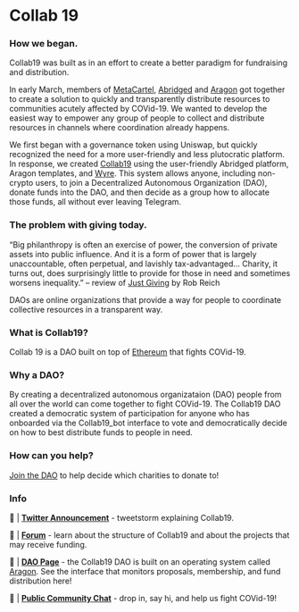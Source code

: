 # Collab 19

### How we began.

Collab19 was built as  in an effort to create a better paradigm for fundraising and distribution. 

In early March, members of [MetaCartel](https://www.metacartel.org/), [Abridged](https://www.abridged.io/) and [Aragon](https://aragon.org/) got together to create a solution to quickly and transparently distribute resources to communities acutely affected by COVid-19. We wanted to develop the easiest way to empower any group of people to collect and distribute resources in channels where coordination already happens. 

We first began with a governance token using Uniswap, but quickly recognized the need for a more user-friendly and less plutocratic platform. In response, we created [Collab19](https://t.me/collab19_bot) using the user-friendly Abridged platform, Aragon templates, and [Wyre](https://www.sendwyre.com/). This system allows anyone, including non-crypto users, to join a Decentralized Autonomous Organization (DAO), donate funds into the DAO, and then decide as a group how to allocate those funds, all without ever leaving Telegram. 

### The problem with giving today.

“Big philanthropy is often an exercise of power, the conversion of private assets into public influence. And it is a form of power that is largely unaccountable, often perpetual, and lavishly tax-advantaged… Charity, it turns out, does surprisingly little to provide for those in need and sometimes worsens inequality.” – review of [Just Giving](https://press.princeton.edu/books/hardcover/9780691183497/just-giving) by Rob Reich

DAOs are online organizations that provide a way for people to coordinate collective resources in a transparent way.

### What is Collab19?

Collab 19 is a DAO built on top of [Ethereum](https://ethereum.org/) that fights COVid-19.

### Why a DAO?

By creating a decentralized autonomous organizataion (DAO) people from all over the world can come together to fight COVid-19. The Collab19 DAO created a democratic system of participation for anyone who has onboarded via the Collab19_bot interface to vote and democratically decide on how to best distribute funds to people in need.

### How can you help?

[Join the DAO](https://t.me/collab19_bot) to help decide which charities to donate to!

### Info

📢 | [**Twitter Announcement**](https://twitter.com/Collab_19/status/1254854469923123202?s=20) - tweetstorm explaining Collab19.

📃 | [**Forum**](https://forum.collab19.live/t/collab19-release-and-orientation/22) - learn about the structure of Collab19 and about the projects that may receive funding.

🤖 | [**DAO Page**](https://mainnet.aragon.org/#/collab/home/) - the Collab19 DAO is built on an operating system called [Aragon](https://aragon.org). See the interface that monitors proposals, membership, and fund distribution here!

💬 | [**Public Community Chat**](https://t.me/joinchat/HcTaOxhr7mt9K7mBTMxlHw) - drop in, say hi, and help us fight COVid-19!
